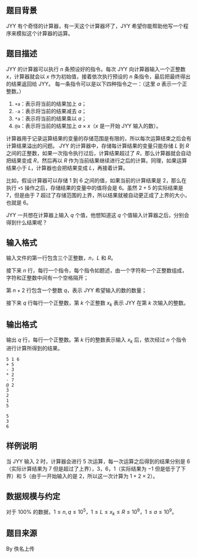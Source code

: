 ## 题目背景

JYY 有个奇怪的计算器，有一天这个计算器坏了，JYY 希望你能帮助他写一个程序来模拟这个计算器的运算。

## 题目描述

JYY 的计算器可以执行 $n$ 条预设好的指令。每次 JYY 向计算器输入一个正整数 $x$，计算器就会以 $x$ 作为初始值，接着依次执行预设的 $n$ 条指令，最后把最终得出的结果返回给 JYY。
每一条指令可以是以下四种指令之一：（这里 $a$ 表示一个正整数。）
1. `+a`：表示将当前的结果加上 $a$；
2. `-a`：表示将当前的结果减去 $a$；
3. `*a`：表示将当前的结果乘以 $a$；
4. `@a`：表示将当前的结果加上 $a\times x$（$x$ 是一开始 JYY 输入的数）。

计算器用于记录运算结果的变量的存储范围是有限的，所以每次运算结束之后会有计算结果溢出的问题。 JYY 的计算器中，存储每计算结果的变量只能存储 $L$ 到 $R$ 之间的正整数，如果一次指令执行过后，计算结果超过了 $R$，那么计算器就会自动把结果变成 $R$，然后再以 $R$ 作为当前结果继续进行之后的计算。同理，如果运算结果小于 $L$，计算器也会把结果变成 $L$，再接着计算。

比如，假设计算器可以存储 $1$ 到 $6$ 之间的值，如果当前的计算结果是 $2$，那么在执行 `+5` 操作之后，存储结果的变量中的值将会是 $6$。虽然 $2+5$ 的实际结果是 $7$，但是由于 $7$ 超过了存储范围的上界，所以结果就被自动更正成了上界的大小，也就是 $6$。

JYY 一共想在计算器上输入 $q$ 个值，他想知道这 $q$ 个值输入计算器之后，分别会得到什么结果呢？

## 输入格式

输入文件的第一行包含三个正整数，$n$，$L$ 和 $R$。

接下来 $n$ 行，每行一个指令，每个指令如题述，由一个字符和一个正整数组成，字符和正整数中间有一个空格隔开；

第 $n+2$ 行包含一个整数 $q$，表示 JYY 希望输入的数的数量；

接下来 $q$ 行每行一个正整数，第 $k$ 个正整数 $x_k$ 表示 JYY 在第 $k$ 次输入的整数。

## 输出格式

输出 $q$ 行，每行一个正整数。第 $k$ 行的整数表示输入 $x_k$ 后，依次经过 $n$ 个指令进行计算所得到的结果。

```input1
5 1 6
+ 5
- 3
* 2
- 7
@ 2
3
2
1
5
```

```output1
5
3
6
```

## 样例说明

当 JYY 输入 $2$ 时，计算器会进行 $5$ 次运算，每一次运算之后得到的结果分别是 $6$（实际计算结果为 $7$ 但是超过了上界），$3$，$6$，$1$（实际结果为 $-1$ 但是低于了下界）和 $5$（由于一开始输入的是 $2$，所以这一次计算为 $1+2\times 2$）。

## 数据规模与约定

对于 $100\%$ 的数据，$1\le n,q\le10^5$，$1\le L \le x_k \le R \le 10^9$，$1\le a\le 10^9$。

## 题目来源
By 佚名上传
